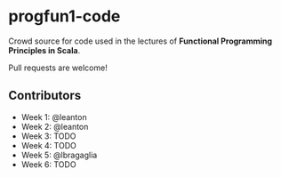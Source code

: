 # progfun1-code

Crowd source for code used in the lectures of **Functional Programming Principles in Scala**.

Pull requests are welcome!

## Contributors

- Week 1: @leanton
- Week 2: @leanton 
- Week 3: TODO
- Week 4: TODO
- Week 5: @lbragaglia 
- Week 6: TODO
